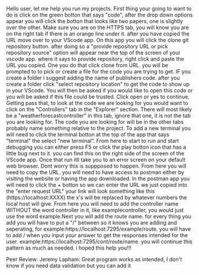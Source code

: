 Hello user, let me help you run my projects. First thing your going to want to do is click on the green botton that says "code", after the drop down options appear you will click the botton that looks like two papers, one is slightly over the other. Make sure you are on the HTTPS tab, you will know you are on the right tab if there is an orange line under it. after you have copied the URL move over to your VScode app. On this app you will click the clone git repository button. after doing so a "provide repository URL or pick repository source" option will appear near the top of the screen of your vscode app. where it says to provide repository, right click and paste the URL you copied. One you do that click clone from URL. you will be prompted to to pick or create a file for the code you are trying to get. IF you create a folder i suggest adding the name of publishers code. after you create a folder click "select repository location" to get the code to show up in your VScode. You will then be asked if you would like to open this code or you will be asked if this file could be trusted. Click open or yes to continue. Getting pass that, to look at the code we are looking for you would want to click on the "Controllers" tab in the "Explorer" section. There will most likely be a "weatherforecastcontroller" in this tab, ignore that one, it is not the tab you are looking for. The code you are looking for will be in the other tabs probably name something relative to the project. To add a new terminal you will need to click the terminal botton at the top of the app that says "terminal" the select "new terminal". From here to start to run and start debugging you can either press F5 or click the play botton icon that has a little bug next to it. you can find this on the right side of the screen of the VScode app. Once that run itll take you to an error screen on your default web browser. Dont worry this is suppposed to happen. From here you will need to copy the URL. you will need to have access to postman either by visiting the website or having the app downloaded. In the postman app you will need to click the + botton so we can enter the URL we just copied into the "enter request URL" your link will look something like this (https://localhost:XXXX) the x's will be replaced by whatever numbers the local host will give. From here you will need to add the controller name WITHOUT the word controller in it, like examplecontroller, you would just use the word example.Next you will add the route name. for every thing you add you will have to put a "/" between so it knows you are adding and seperating, for example:https://localhost:7295/example/route. you will have to add / when you input your answer to get the responses intended for the user. example:https://localhost:7295/cont/route/name. you will continue this pattern as much as needed. i hoped this help you!!!


Peer Review: Jeremy Lapham: Great program works as intended, I don't know if you need data validation but you can add it 
